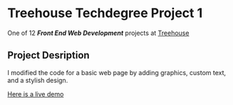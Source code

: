 # Treehouse Techdegree Project 1
One of 12 **_Front End Web Development_** projects at [Treehouse](https://teamtreehouse.com/) 
## Project Desription
I modified the code for a basic web page by adding graphics, custom text, and a stylish design.

[Here is a live demo](dmitriyaa.github.io/techdegree-project-1)